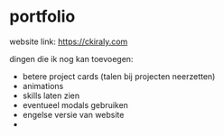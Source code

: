 # portfolio

website link: https://ckiraly.com

dingen die ik nog kan toevoegen:
- betere project cards (talen bij projecten neerzetten)
- animations
- skills laten zien
- eventueel modals gebruiken
- engelse versie van website
- 

